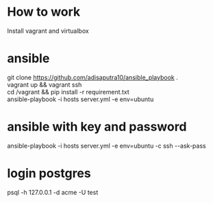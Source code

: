 # How to work
Install vagrant and virtualbox


# ansible
git clone https://github.com/adisaputra10/ansible_playbook . <br>
vagrant up && vagrant ssh <br>
cd /vagrant && pip install -r requirement.txt <br>
ansible-playbook -i hosts server.yml -e env=ubuntu<br>


# ansible with key and password
ansible-playbook -i hosts server.yml -e env=ubuntu -c ssh --ask-pass


# login postgres
psql -h 127.0.0.1 -d acme -U test
